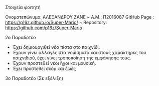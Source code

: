 



Στοιχεία φοιτητή

Oνοματεπώνυμο: ΑΛΕΞΑΝΔΡΟΥ ΖΑΝΕ ~ Α.Μ.: Π2016087 
GitHub Page : https://p16z.github.io/Super-Mario/ ~ Repository: https://github.com/p16z/Super-Mario





2ο Παραδοτέο

- Έχει δημιουργιθεί νέα πίστα στο παιχνίδι.
- Έχουν γίνει αλλαγές στα νομίσματα και στούς χαρακτήρες του παιχνιδιού, έχει γίνει τροποποίηση της εμφάνησης τους.
- Έχουν προστεθεί νέοι ήχοι και μουσική.
- Έχει προστεθεί σκόρ και ζωές




3ο Παραδοτέο
(Σε εξέλιξη)




